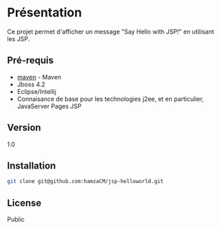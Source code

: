 Présentation
=========

Ce projet permet d'afficher un message "Say Hello with JSP!" en utilisant les JSP.




Pré-requis
----
- [maven] - Maven 
- Jboss 4.2
- Eclipse/Intellij
- Connaisance de base pour les technologies j2ee, et en particulier, JavaServer Pages JSP  


Version
----

1.0


Installation
--------------

```sh
git clone git@github.com:hamzaCM/jsp-helloworld.git
```


License
----

Public


[maven]:http://maven.apache.org/

